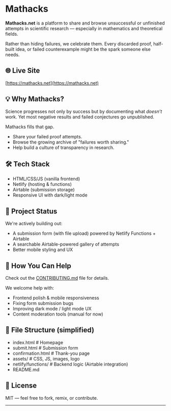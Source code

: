 # Mathacks

**Mathacks.net** is a platform to share and browse unsuccessful or unfinished attempts in scientific research — especially in mathematics and theoretical fields.

Rather than hiding failures, we celebrate them. Every discarded proof, half-built idea, or failed counterexample might be the spark someone else needs.

## 🌐 Live Site

[https://mathacks.net](https://mathacks.net)

## 💡 Why Mathacks?

Science progresses not only by success but by documenting what *doesn’t* work. Yet most negative results and failed conjectures go unpublished.

Mathacks fills that gap.

- Share your failed proof attempts.
- Browse the growing archive of "failures worth sharing."
- Help build a culture of transparency in research.

## 🛠 Tech Stack

- HTML/CSS/JS (vanilla frontend)
- Netlify (hosting & functions)
- Airtable (submission storage)
- Responsive UI with dark/light mode

## 🚧 Project Status

We're actively building out:
- A submission form (with file upload) powered by Netlify Functions + Airtable
- A searchable Airtable-powered gallery of attempts
- Better mobile styling and UX

## 💬 How You Can Help

Check out the [CONTRIBUTING.md](https://github.com/piyushpalawat99/piyushpalawat99.github.io/blob/main/CONTRIBUTING.md) file for details.

We welcome help with:
- Frontend polish & mobile responsiveness
- Fixing form submission bugs
- Improving dark mode / light mode UX
- Content moderation tools (manual for now)

## 📁 File Structure (simplified)


- index.html # Homepage
-  submit.html # Submission form
-  confirmation.html # Thank-you page
-  assets/ # CSS, JS, images, logo
-  netlify/functions/ # Backend logic (Airtable integration)
-  README.md


## 📄 License

MIT — feel free to fork, remix, or contribute.

---
